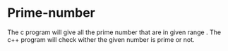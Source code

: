 # Prime-number
The c program will give all the prime number that are in given range .
The c++ program will check wither the given number is prime or not.
